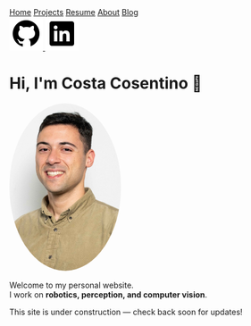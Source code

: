 <div class="nav-links">
  <a href="./">Home</a>
  <a href="./projects">Projects</a>
  <a href="./resume">Resume</a>
  <a href="./about">About</a>
  <a href="./blog">Blog</a>
</div>

<div class="social-icons">
  <a href="https://github.com/costacose" target="_blank">
    <img src="/assets/icons/github.svg" alt="GitHub" />
  </a>
  <a href="https://www.linkedin.com/in/costantino-cosentino-a69291134" target="_blank">
    <img src="/assets/icons/linkedin.svg" alt="LinkedIn" />
  </a>
</div>

# Hi, I'm Costa Cosentino 👋

<img src="costa.jpg" alt="Profile photo" width="200" 
style="border-radius: 50%;">

Welcome to my personal website.  
I work on **robotics, perception, and computer vision**.

This site is under construction — check back soon for updates!

